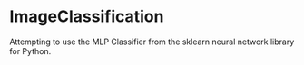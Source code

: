 # ImageClassification
Attempting to use the MLP Classifier from the sklearn neural network library for Python.
